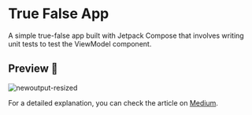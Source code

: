 # True False App
A simple true-false app built with Jetpack Compose that involves writing unit tests to test the ViewModel component.

## Preview 👀
![newoutput-resized](https://github.com/emineinan/TrueFalseApp/assets/56589369/ff15fcd4-7693-4304-a75a-5ee9befba3a9)

For a detailed explanation, you can check the article on [Medium](https://medium.com/huawei-developers/how-to-write-unit-tests-for-viewmodel-in-jetpack-compose-eb06cc81042c).



